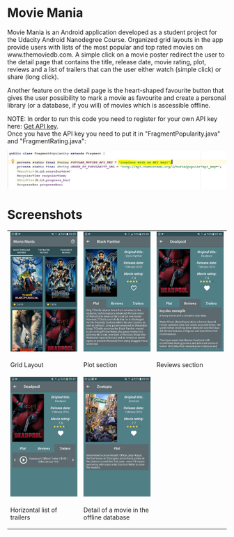 # Movie Mania
<p>Movie Mania is an Android application developed as a student project for the Udacity Android Nanodegree Course. Organized grid layouts in the app provide users with lists of the most popular and top rated movies on www.themoviedb.com. A simple click on a movie poster redirect the user to the detail page that contains the title, release date, movie rating, plot, reviews and a list of trailers that can the user either watch (simple click) or share (long click).</p>
<p>Another feature on the detail page is the heart-shaped favourite button that gives the user possibility to mark a movie as favourite and create a personal library (or a database, if you will) of movies which is ascessible offline.</p>
<p>NOTE: In order to run this code you need to register for your own API key here: <a href="https://www.themoviedb.org/account/signup" target="_blank">Get API key</a>.<br>Once you have the API key you need to put it in "FragmentPopularity.java" and "FragmentRating.java":</p>
<img src="https://raw.githubusercontent.com/HoumrJay/Movie-Mania/master/PopMovies%20screenshots/api_key_screenshot.JPG">

<h1>Screenshots</h1>
<table style="font-size:14px;">
<tbody>
<tr>
<td width="33%">
  <img src="https://raw.githubusercontent.com/HoumrJay/Movie-Mania/master/PopMovies%20screenshots/grid_layout.png"></td>
<td width="33%">
  <img src="https://raw.githubusercontent.com/HoumrJay/Movie-Mania/master/PopMovies%20screenshots/detail1.png"></td>  
  <td width="33%">
    <img src="https://raw.githubusercontent.com/HoumrJay/Movie-Mania/master/PopMovies%20screenshots/detail2.png"></td>
</tr>
  <tr>
  <td width="33%"><p>Grid Layout</p></td>
    <td width="33%"><p>Plot section</p></td>
      <td width="33%"><p>Reviews section</p></td>
  </tr>
<tr>
<td width="33%">
    <img src="https://raw.githubusercontent.com/HoumrJay/Movie-Mania/master/PopMovies%20screenshots/detail3.png"></td>
  <td width="33%">
    <img src="https://raw.githubusercontent.com/HoumrJay/Movie-Mania/master/PopMovies%20screenshots/offline_detail.png"></td>
</tr>
  <tr>
  <td width="33%"><p>Horizontal list of trailers</p></td>
    <td width="33%"><p>Detail of a movie in the offline database</p></td>
  </tr>
</tbody>
</table>
